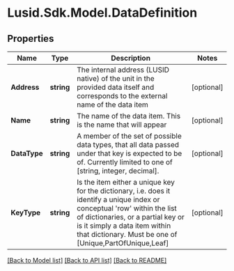 
# Lusid.Sdk.Model.DataDefinition

## Properties

Name | Type | Description | Notes
------------ | ------------- | ------------- | -------------
**Address** | **string** | The internal address (LUSID native) of the unit in the provided data itself and corresponds to the external name of the data item | [optional] 
**Name** | **string** | The name of the data item. This is the name that will appear | [optional] 
**DataType** | **string** | A member of the set of possible data types, that all data passed under that key is expected to be of.  Currently limited to one of [string, integer, decimal]. | [optional] 
**KeyType** | **string** | Is the item either a unique key for the dictionary, i.e. does it identify a unique index or conceptual &#39;row&#39; within the list of dictionaries,  or a partial key or is it simply a data item within that dictionary. Must be one of [Unique,PartOfUnique,Leaf] | [optional] 

[[Back to Model list]](../README.md#documentation-for-models)
[[Back to API list]](../README.md#documentation-for-api-endpoints)
[[Back to README]](../README.md)

